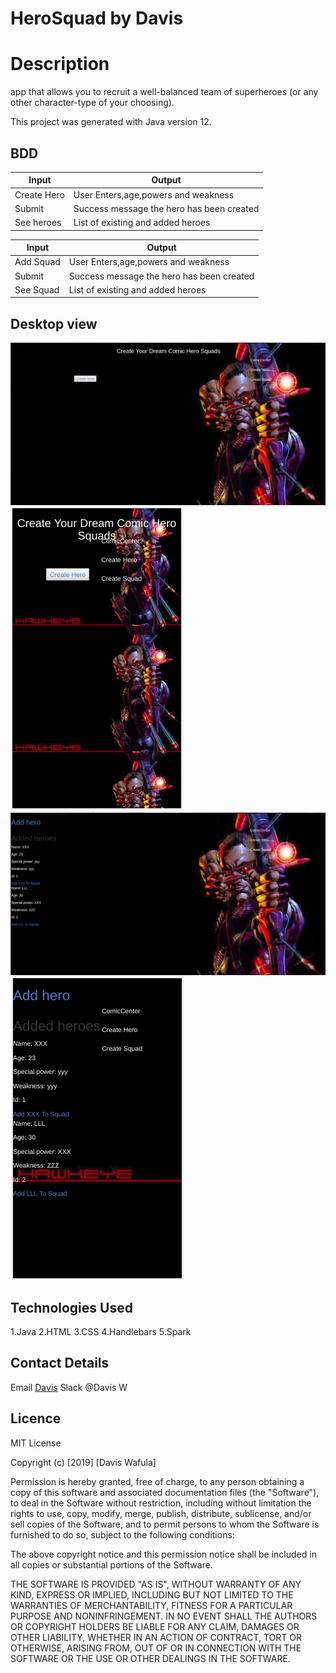 # HeroSquad by Davis

# Description

app that allows you to recruit a well-balanced team of superheroes (or any other character-type of your choosing).

This project was generated with Java version 12.

## BDD

|Input   | Output |
| ------------- | ------------- |
| Create Hero  | User Enters,age,powers and weakness  |
| Submit | Success message the hero has been created|
|See heroes| List of existing and added heroes|

|Input   | Output |
| ------------- | ------------- |
| Add Squad  | User Enters,age,powers and weakness  |
| Submit | Success message the hero has been created|
|See Squad| List of existing and added heroes|

## Desktop view

![image](src/main/resources/public/images/1.png)
![image](src/main/resources/public/images/2.png)
![image](src/main/resources/public/images/3.png)
![image](src/main/resources/public/images/4.png)

## Technologies Used

1.Java
2.HTML
3.CSS
4.Handlebars
5.Spark

## Contact Details

Email [Davis](davisdavy96@gmail.com)
Slack @Davis W

## Licence

MIT License

Copyright (c) [2019] [Davis Wafula]

Permission is hereby granted, free of charge, to any person obtaining a copy
of this software and associated documentation files (the "Software"), to deal
in the Software without restriction, including without limitation the rights
to use, copy, modify, merge, publish, distribute, sublicense, and/or sell
copies of the Software, and to permit persons to whom the Software is
furnished to do so, subject to the following conditions:

The above copyright notice and this permission notice shall be included in all
copies or substantial portions of the Software.

THE SOFTWARE IS PROVIDED "AS IS", WITHOUT WARRANTY OF ANY KIND, EXPRESS OR
IMPLIED, INCLUDING BUT NOT LIMITED TO THE WARRANTIES OF MERCHANTABILITY,
FITNESS FOR A PARTICULAR PURPOSE AND NONINFRINGEMENT. IN NO EVENT SHALL THE
AUTHORS OR COPYRIGHT HOLDERS BE LIABLE FOR ANY CLAIM, DAMAGES OR OTHER
LIABILITY, WHETHER IN AN ACTION OF CONTRACT, TORT OR OTHERWISE, ARISING FROM,
OUT OF OR IN CONNECTION WITH THE SOFTWARE OR THE USE OR OTHER DEALINGS IN THE
SOFTWARE.
